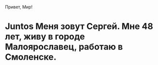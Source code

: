 Привет, Мир!
# Juntos Меня зовут Сергей. Мне 48 лет, живу в городе Малоярославец, работаю в Смоленске.
